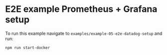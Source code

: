 # E2E example Prometheus + Grafana setup
To run this example navigate to `examples/example-05-e2e-datadog-setup` and run:
```
npm run start-docker
```
